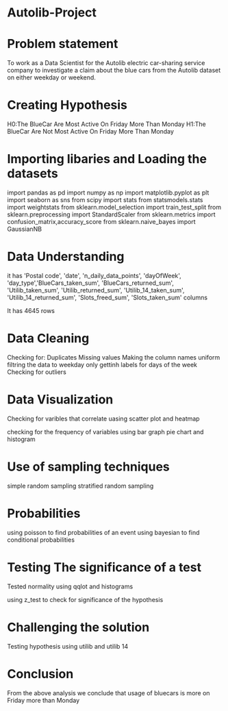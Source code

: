 # Autolib-Project

# Problem statement

To work as a Data Scientist for the Autolib electric car-sharing service company to investigate a claim about the blue cars from the Autolib dataset on either weekday or weekend.

# Creating Hypothesis

H0:The BlueCar Are Most Active On Friday More Than Monday 
H1:The BlueCar Are Not Most Active On Friday More Than Monday

# Importing libaries and Loading the datasets

import pandas as pd
import numpy as np
import matplotlib.pyplot as plt
import seaborn as sns
from scipy import stats
from statsmodels.stats import weightstats
from sklearn.model_selection import train_test_split
from sklearn.preprocessing import StandardScaler
from sklearn.metrics import confusion_matrix,accuracy_score
from sklearn.naive_bayes import GaussianNB

# Data Understanding

it has 'Postal code', 'date', 'n_daily_data_points', 'dayOfWeek', 'day_type','BlueCars_taken_sum', 'BlueCars_returned_sum', 'Utilib_taken_sum',
'Utilib_returned_sum', 'Utilib_14_taken_sum', 'Utilib_14_returned_sum',
'Slots_freed_sum', 'Slots_taken_sum' columns

It has 4645 rows
     
# Data Cleaning

Checking for:
  Duplicates
  Missing values
Making the column names uniform 
filtring the data to weekday only 
gettinh labels for days of the week
Checking for outliers

# Data Visualization 
Checking for varibles that correlate uasing scatter plot and heatmap

checking for the frequency of variables using bar graph pie chart and histogram

# Use of sampling techniques
 
 simple random sampling 
 stratified random sampling
 
 # Probabilities
 
  using poisson to find probabilities of an event
  using bayesian to find conditional probabilities
  
 # Testing The significance of a test
 
 Tested normality using qqlot and histograms
 
 using z_test to check for significance of the hypothesis
 
 # Challenging the solution
 
 Testing hypothesis using utilib  and utilib 14 
 
 # Conclusion
 
From the above analysis we conclude that usage of bluecars is more on Friday more than Monday
 
  

     
